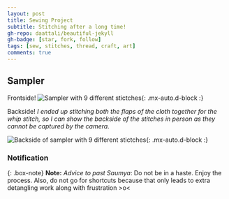 ```yaml
---
layout: post
title: Sewing Project
subtitle: Stitching after a long time!
gh-repo: daattali/beautiful-jekyll
gh-badge: [star, fork, follow]
tags: [sew, stitches, thread, craft, art]
comments: true
---
```



## **Sampler**

Frontside!
![Sampler with 9 different stictches]([(https://github.com/Saumya-x/Saumya-x.github.io/blob/master/assets/img/SEW1.jpeg?raw=true)){: .mx-auto.d-block :}

Backside!
*I ended up stitching both the flaps of the cloth together for the whip stitch, so I can show the backside of the stitches in person as they cannot be captured by the camera.*

![Backside of sampler with 9 different stictches]([https://s3-media3.fl.yelpcdn.com/bphoto/cQ1Yoa75m2yUFFbY2xwuqw/348s.jpg](https://github.com/Saumya-x/Saumya-x.github.io/blob/master/assets/img/SEWB.jpeg?raw=true)){: .mx-auto.d-block :}

### Notification

{: .box-note}
**Note:** *Advice to past Saumya*: Do not be in a haste. Enjoy the process. Also, do not go for shortcuts because that only leads to extra detangling work along with frustration >o<


